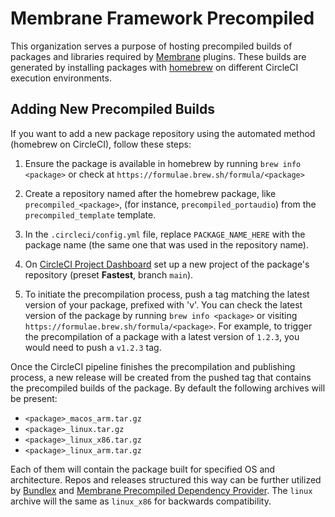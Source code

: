 # Membrane Framework Precompiled

This organization serves a purpose of hosting precompiled builds of packages and libraries required by [Membrane](https://github.com/membraneframework) plugins. These builds are generated by installing packages with [homebrew](https://brew.sh/) on different CircleCI execution environments.

## Adding New Precompiled Builds

If you want to add a new package repository using the automated method (homebrew on CircleCI), follow these steps:

1. Ensure the package is available in homebrew by running `brew info <package>` or check at `https://formulae.brew.sh/formula/<package>`

2. Create a repository named after the homebrew package, like `precompiled_<package>`, (for instance, `precompiled_portaudio`) from the `precompiled_template` template.

3. In the `.circleci/config.yml` file, replace `PACKAGE_NAME_HERE` with the package name (the same one that was used in the repository name).

4. On [CircleCI Project Dashboard](https://app.circleci.com/projects/project-dashboard/github/membraneframework-precompiled/) set up a new project of the package's repository (preset **Fastest**, branch `main`).
   
5. To initiate the precompilation process, push a tag matching the latest version of your package, prefixed with 'v'. You can check the latest version of the package by running `brew info <package>` or visiting `https://formulae.brew.sh/formula/<package>`. For example, to trigger the precompilation of a package with a latest version of `1.2.3`, you would need to push a `v1.2.3` tag.

Once the CircleCI pipeline finishes the precompilation and publishing process, a new release will be created from the pushed tag that contains the precompiled builds of the package. By default the following archives will be present:
- `<package>_macos_arm.tar.gz`
- `<package>_linux.tar.gz`
- `<package>_linux_x86.tar.gz`
- `<package>_linux_arm.tar.gz`

Each of them will contain the package built for specified OS and architecture. Repos and releases structured this way can be further utilized by [Bundlex](https://github.com/membraneframework/bundlex) and [Membrane Precompiled Dependency Provider](https://github.com/membraneframework/membrane_precompiled_dependency_provider). The `linux` archive will the same as `linux_x86` for backwards compatibility.
